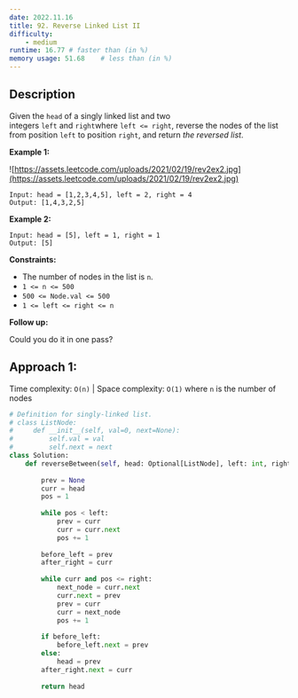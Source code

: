 ```yaml
---
date: 2022.11.16
title: 92. Reverse Linked List II
difficulty:
    - medium
runtime: 16.77 # faster than (in %)
memory usage: 51.68    # less than (in %)
---
```

## Description
Given the `head` of a singly linked list and two integers `left` and `right`where `left <= right`, reverse the nodes of the list from position `left` to position `right`, and return *the reversed list*.

**Example 1:**

![https://assets.leetcode.com/uploads/2021/02/19/rev2ex2.jpg](https://assets.leetcode.com/uploads/2021/02/19/rev2ex2.jpg)

```
Input: head = [1,2,3,4,5], left = 2, right = 4
Output: [1,4,3,2,5]

```

**Example 2:**

```
Input: head = [5], left = 1, right = 1
Output: [5]

```

**Constraints:**

- The number of nodes in the list is `n`.
- `1 <= n <= 500`
- `500 <= Node.val <= 500`
- `1 <= left <= right <= n`

**Follow up:**

Could you do it in one pass?

## Approach 1:
Time complexity: `O(n)`    |    Space complexity: `O(1)`
where `n` is the number of nodes

``` python
# Definition for singly-linked list.
# class ListNode:
#     def __init__(self, val=0, next=None):
#         self.val = val
#         self.next = next
class Solution:
    def reverseBetween(self, head: Optional[ListNode], left: int, right: int) -> Optional[ListNode]:
        
        prev = None
        curr = head
        pos = 1
        
        while pos < left:
            prev = curr
            curr = curr.next
            pos += 1
        
        before_left = prev
        after_right = curr
        
        while curr and pos <= right:
            next_node = curr.next
            curr.next = prev
            prev = curr
            curr = next_node
            pos += 1
        
        if before_left:
            before_left.next = prev
        else:
            head = prev
        after_right.next = curr
        
        return head
```